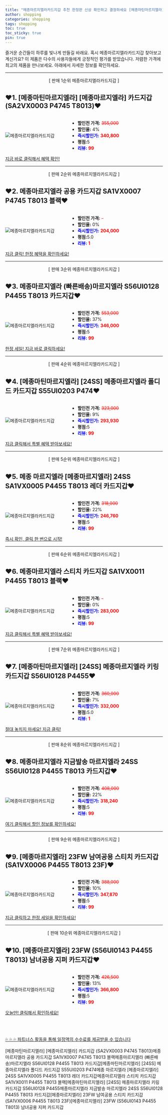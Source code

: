 ```yaml
---
title: "메종마르지엘라카드지갑 추천 한정판 신상 확인하고 결정하세요 [메종마틴마르지엘라] [메종마르지엘라] 카드지갑 (SA2VX0003 P4745"
author: shopping
categories: shopping
tags: shopping
toc: true
toc_sticky: true
pin: true
---
```

즐거운 순간들이 하루를 빛나게 만들길 바래요. 혹시 메종마르지엘라카드지갑 찾아보고 계신가요?  이 제품은 다수의 사용자들에게 긍정적인 평가를 받았습니다. 저렴한 가격에 최고의 제품을 만나보세요. 아래에서 자세한 정보를 확인하세요.

---
<p class="toplist" style="margin: 0 auto; display: block; width: fit-content;">[ 판매 1순위 메종마르지엘라카드지갑 ]</p>

<h2><strong>❤️1. [메종마틴마르지엘라] [메종마르지엘라] 카드지갑 (SA2VX0003 P4745 T8013)❤️</strong></h2>

<div style="display: flex; align-items: center;">
    <div style="flex: 0.4;">
        <img src="https://thumbnail9.coupangcdn.com/thumbnails/remote/230x230ex/image/vendor_inventory/6507/b9fae419356b743c23cc0edcfe94b9d5b4ec16d93a0956a011538fbd0c7f.jpg" alt="메종마르지엘라카드지갑" style="max-width: 100%;">
    </div>
    <div style="flex: 0.6; margin-left: 10px;">
        <ul>
            <li><strong>할인전 가격:</strong> <del style="color: red;">355,000</del></li>
            <li><strong>할인율:</strong> 4%</li>
            <li><span style='color:blue'><strong>즉시할인가:</strong></span> <span style='color:red'><strong>340,800</strong></span></li>
            <li><strong>평점:</strong>5</li>
            <li><span style='color:blue'><strong>리뷰:</strong></span> <span style='color:red'><strong>99</strong></span></li>
        </ul>
    </div>
</div>
<div class="center">
    <a href="https://selin100587001.github.io?lptag=AF9450613&subid=githubio&pageKey=7935175303&traceid=V0-153&itemId=21841060936&vendorItemId=87529382770" class="myButton">
        지금 바로 클릭해서 혜택 확인!
    </a>
</div>


---
<p class="toplist" style="margin: 0 auto; display: block; width: fit-content;">[ 판매 2순위 메종마르지엘라카드지갑 ]</p>

<h2><strong>❤️2. 메종마르지엘라 공용 카드지갑 SA1VX0007 P4745 T8013 블랙❤️</strong></h2>

<div style="display: flex; align-items: center;">
    <div style="flex: 0.4;">
        <img src="https://thumbnail7.coupangcdn.com/thumbnails/remote/230x230ex/image/vendor_inventory/5e29/3602eb5e8e89cd8eb570a248fca10661e4d4939d6281377e6eb3ba590185.jpg" alt="메종마르지엘라카드지갑" style="max-width: 100%;">
    </div>
    <div style="flex: 0.6; margin-left: 10px;">
        <ul>
            <li><strong>할인전 가격:</strong> <del style="color: red;">-</del></li>
            <li><strong>할인율:</strong> 0%</li>
            <li><span style='color:blue'><strong>즉시할인가:</strong></span> <span style='color:red'><strong>204,000</strong></span></li>
            <li><strong>평점:</strong>5.0</li>
            <li><span style='color:blue'><strong>리뷰:</strong></span> <span style='color:red'><strong>1</strong></span></li>
        </ul>
    </div>
</div>
<div class="center">
    <a href="https://selin100587001.github.io?lptag=AF9450613&subid=githubio&pageKey=7778727111&traceid=V0-153&itemId=21018417177&vendorItemId=88081872144" class="myButton">
        지금 클릭! 한정 혜택을 확인하세요!
    </a>
</div>


---
<p class="toplist" style="margin: 0 auto; display: block; width: fit-content;">[ 판매 3순위 메종마르지엘라카드지갑 ]</p>

<h2><strong>❤️3. 메종마르지엘라 (빠른배송)마르지엘라 S56UI0128 P4455 T8013 카드지갑❤️</strong></h2>

<div style="display: flex; align-items: center;">
    <div style="flex: 0.4;">
        <img src="https://thumbnail8.coupangcdn.com/thumbnails/remote/230x230ex/image/vendor_inventory/e0f8/5ebcb69e5fedc8ad31d20a4d449e34579de3b07b5216c143d5ed5ff64d4c.jpg" alt="메종마르지엘라카드지갑" style="max-width: 100%;">
    </div>
    <div style="flex: 0.6; margin-left: 10px;">
        <ul>
            <li><strong>할인전 가격:</strong> <del style="color: red;">553,000</del></li>
            <li><strong>할인율:</strong> 37%</li>
            <li><span style='color:blue'><strong>즉시할인가:</strong></span> <span style='color:red'><strong>346,000</strong></span></li>
            <li><strong>평점:</strong>5</li>
            <li><span style='color:blue'><strong>리뷰:</strong></span> <span style='color:red'><strong>99</strong></span></li>
        </ul>
    </div>
</div>
<div class="center">
    <a href="https://selin100587001.github.io?lptag=AF9450613&subid=githubio&pageKey=8190118643&traceid=V0-153&itemId=23435747010&vendorItemId=90462648701" class="myButton">
        한정 세일! 지금 바로 클릭하세요!
    </a>
</div>


---
<p class="toplist" style="margin: 0 auto; display: block; width: fit-content;">[ 판매 4순위 메종마르지엘라카드지갑 ]</p>

<h2><strong>❤️4. [메종마틴마르지엘라] [24SS] 메종마르지엘라 폴디드 카드지갑 S55UI0203 P474❤️</strong></h2>

<div style="display: flex; align-items: center;">
    <div style="flex: 0.4;">
        <img src="https://thumbnail10.coupangcdn.com/thumbnails/remote/230x230ex/image/vendor_inventory/e308/a6f283207d92c344e6c076255880a2a4cc43b03080d2eeb9ab1306aa57ed.jpg" alt="메종마르지엘라카드지갑" style="max-width: 100%;">
    </div>
    <div style="flex: 0.6; margin-left: 10px;">
        <ul>
            <li><strong>할인전 가격:</strong> <del style="color: red;">323,000</del></li>
            <li><strong>할인율:</strong> 9%</li>
            <li><span style='color:blue'><strong>즉시할인가:</strong></span> <span style='color:red'><strong>293,930</strong></span></li>
            <li><strong>평점:</strong>5</li>
            <li><span style='color:blue'><strong>리뷰:</strong></span> <span style='color:red'><strong>99</strong></span></li>
        </ul>
    </div>
</div>
<div class="center">
    <a href="https://selin100587001.github.io?lptag=AF9450613&subid=githubio&pageKey=8043163478&traceid=V0-153&itemId=22526544085&vendorItemId=82475819754" class="myButton">
        지금 클릭해서 특별 혜택 받아보세요!
    </a>
</div>


---
<p class="toplist" style="margin: 0 auto; display: block; width: fit-content;">[ 판매 5순위 메종마르지엘라카드지갑 ]</p>

<h2><strong>❤️5. 메종 마르지엘라 [메종마르지엘라] 24SS SA1VX0005 P4455 T8013 레더 카드지갑❤️</strong></h2>

<div style="display: flex; align-items: center;">
    <div style="flex: 0.4;">
        <img src="https://thumbnail10.coupangcdn.com/thumbnails/remote/230x230ex/image/vendor_inventory/9a03/f01679ec3d0dc6dff48f7cf9071d5e9f2679b3dea2a08624b86084453284.jpg" alt="메종마르지엘라카드지갑" style="max-width: 100%;">
    </div>
    <div style="flex: 0.6; margin-left: 10px;">
        <ul>
            <li><strong>할인전 가격:</strong> <del style="color: red;">318,000</del></li>
            <li><strong>할인율:</strong> 22%</li>
            <li><span style='color:blue'><strong>즉시할인가:</strong></span> <span style='color:red'><strong>246,760</strong></span></li>
            <li><strong>평점:</strong>5</li>
            <li><span style='color:blue'><strong>리뷰:</strong></span> <span style='color:red'><strong>99</strong></span></li>
        </ul>
    </div>
</div>
<div class="center">
    <a href="https://selin100587001.github.io?lptag=AF9450613&subid=githubio&pageKey=8159415431&traceid=V0-153&itemId=23256113923&vendorItemId=90288501445" class="myButton">
        즉시 확인, 클릭 한 번으로 시작!
    </a>
</div>


---
<p class="toplist" style="margin: 0 auto; display: block; width: fit-content;">[ 판매 6순위 메종마르지엘라카드지갑 ]</p>

<h2><strong>❤️6. 메종마르지엘라 스티치 카드지갑 SA1VX0011 P4455 T8013 블랙❤️</strong></h2>

<div style="display: flex; align-items: center;">
    <div style="flex: 0.4;">
        <img src="https://thumbnail9.coupangcdn.com/thumbnails/remote/230x230ex/image/vendor_inventory/2380/6ac4b6bc22ffb8fee243affbbdbde2e9ea18e708f28933398f87ef54ef63.jpg" alt="메종마르지엘라카드지갑" style="max-width: 100%;">
    </div>
    <div style="flex: 0.6; margin-left: 10px;">
        <ul>
            <li><strong>할인전 가격:</strong> <del style="color: red;">-</del></li>
            <li><strong>할인율:</strong> 0%</li>
            <li><span style='color:blue'><strong>즉시할인가:</strong></span> <span style='color:red'><strong>283,000</strong></span></li>
            <li><strong>평점:</strong>5</li>
            <li><span style='color:blue'><strong>리뷰:</strong></span> <span style='color:red'><strong>99</strong></span></li>
        </ul>
    </div>
</div>
<div class="center">
    <a href="https://selin100587001.github.io?lptag=AF9450613&subid=githubio&pageKey=8232401074&traceid=V0-153&itemId=23695343694&vendorItemId=90726478349" class="myButton">
        지금 클릭해서 특별 혜택 받아보세요!
    </a>
</div>


---
<p class="toplist" style="margin: 0 auto; display: block; width: fit-content;">[ 판매 7순위 메종마르지엘라카드지갑 ]</p>

<h2><strong>❤️7. [메종마틴마르지엘라] [24SS] 메종마르지엘라 키링 카드지갑 S56UI0128 P4455❤️</strong></h2>

<div style="display: flex; align-items: center;">
    <div style="flex: 0.4;">
        <img src="https://thumbnail8.coupangcdn.com/thumbnails/remote/230x230ex/image/vendor_inventory/325a/d69fdea4b28c338ecf801b14ff71cd2d401a6e5dd150f20da075949f61c0.jpg" alt="메종마르지엘라카드지갑" style="max-width: 100%;">
    </div>
    <div style="flex: 0.6; margin-left: 10px;">
        <ul>
            <li><strong>할인전 가격:</strong> <del style="color: red;">360,000</del></li>
            <li><strong>할인율:</strong> 7%</li>
            <li><span style='color:blue'><strong>즉시할인가:</strong></span> <span style='color:red'><strong>332,000</strong></span></li>
            <li><strong>평점:</strong>5.0</li>
            <li><span style='color:blue'><strong>리뷰:</strong></span> <span style='color:red'><strong>1</strong></span></li>
        </ul>
    </div>
</div>
<div class="center">
    <a href="https://selin100587001.github.io?lptag=AF9450613&subid=githubio&pageKey=8043163503&traceid=V0-153&itemId=22526544160&vendorItemId=82558985415" class="myButton">
        절대 놓치지 마세요! 지금 클릭!
    </a>
</div>


---
<p class="toplist" style="margin: 0 auto; display: block; width: fit-content;">[ 판매 8순위 메종마르지엘라카드지갑 ]</p>

<h2><strong>❤️8. 메종마르지엘라 지금발송 마르지엘라 24SS S56UI0128 P4455 T8013 카드지갑❤️</strong></h2>

<div style="display: flex; align-items: center;">
    <div style="flex: 0.4;">
        <img src="https://thumbnail7.coupangcdn.com/thumbnails/remote/230x230ex/image/vendor_inventory/852e/4da6996e86ec01f77f1e9d7cb9efa8e6d75e1ea181f4c0d50a384ed7299a.jpg" alt="메종마르지엘라카드지갑" style="max-width: 100%;">
    </div>
    <div style="flex: 0.6; margin-left: 10px;">
        <ul>
            <li><strong>할인전 가격:</strong> <del style="color: red;">408,000</del></li>
            <li><strong>할인율:</strong> 22%</li>
            <li><span style='color:blue'><strong>즉시할인가:</strong></span> <span style='color:red'><strong>318,240</strong></span></li>
            <li><strong>평점:</strong>5</li>
            <li><span style='color:blue'><strong>리뷰:</strong></span> <span style='color:red'><strong>99</strong></span></li>
        </ul>
    </div>
</div>
<div class="center">
    <a href="https://selin100587001.github.io?lptag=AF9450613&subid=githubio&pageKey=8190484907&traceid=V0-153&itemId=23437756184&vendorItemId=90493966666" class="myButton">
        여기 클릭해서 할인 정보를 확인하세요!
    </a>
</div>


---
<p class="toplist" style="margin: 0 auto; display: block; width: fit-content;">[ 판매 9순위 메종마르지엘라카드지갑 ]</p>

<h2><strong>❤️9. [메종마르지엘라] 23FW 남여공용 스티치 카드지갑 (SA1VX0006 P4455 T8013 23F)❤️</strong></h2>

<div style="display: flex; align-items: center;">
    <div style="flex: 0.4;">
        <img src="https://thumbnail10.coupangcdn.com/thumbnails/remote/230x230ex/image/vendor_inventory/faf7/ffce967c8d4d404ea8ccb44d3da958efa57756db4d20e0c139085282ea51.jpg" alt="메종마르지엘라카드지갑" style="max-width: 100%;">
    </div>
    <div style="flex: 0.6; margin-left: 10px;">
        <ul>
            <li><strong>할인전 가격:</strong> <del style="color: red;">388,000</del></li>
            <li><strong>할인율:</strong> 10%</li>
            <li><span style='color:blue'><strong>즉시할인가:</strong></span> <span style='color:red'><strong>347,870</strong></span></li>
            <li><strong>평점:</strong>5</li>
            <li><span style='color:blue'><strong>리뷰:</strong></span> <span style='color:red'><strong>99</strong></span></li>
        </ul>
    </div>
</div>
<div class="center">
    <a href="https://selin100587001.github.io?lptag=AF9450613&subid=githubio&pageKey=7526809396&traceid=V0-153&itemId=19753339697&vendorItemId=90495897898" class="myButton">
        지금 클릭하고 한정 세일을 확인하세요!
    </a>
</div>


---
<p class="toplist" style="margin: 0 auto; display: block; width: fit-content;">[ 판매 10순위 메종마르지엘라카드지갑 ]</p>

<h2><strong>❤️10. [메종마르지엘라] 23FW (S56UI0143 P4455 T8013) 남녀공용 지퍼 카드지갑❤️</strong></h2>

<div style="display: flex; align-items: center;">
    <div style="flex: 0.4;">
        <img src="https://thumbnail7.coupangcdn.com/thumbnails/remote/230x230ex/image/vendor_inventory/b8fc/2a3c674df34dd60f41cb5b4186086f4f8786360e2d9d7551995fb8c14954.jpg" alt="메종마르지엘라카드지갑" style="max-width: 100%;">
    </div>
    <div style="flex: 0.6; margin-left: 10px;">
        <ul>
            <li><strong>할인전 가격:</strong> <del style="color: red;">426,500</del></li>
            <li><strong>할인율:</strong> 13%</li>
            <li><span style='color:blue'><strong>즉시할인가:</strong></span> <span style='color:red'><strong>366,800</strong></span></li>
            <li><strong>평점:</strong>5</li>
            <li><span style='color:blue'><strong>리뷰:</strong></span> <span style='color:red'><strong>99</strong></span></li>
        </ul>
    </div>
</div>
<div class="center">
    <a href="https://selin100587001.github.io?lptag=AF9450613&subid=githubio&pageKey=7076400392&traceid=V0-153&itemId=17589002379&vendorItemId=87124975423" class="myButton">
        오늘만! 클릭해서 확인하세요!
    </a>
</div>

<br><br><br>[💦 💦 💦 파트너스 활동을 통해 일정액의 수수료를 제공받을 수 있습니다](https://link.coupang.com/a/bcpT2c)<br><br>[메종마틴마르지엘라] [메종마르지엘라] 카드지갑 (SA2VX0003 P4745 T8013)메종마르지엘라 공용 카드지갑 SA1VX0007 P4745 T8013 블랙메종마르지엘라 (빠른배송)마르지엘라 S56UI0128 P4455 T8013 카드지갑[메종마틴마르지엘라] [24SS] 메종마르지엘라 폴디드 카드지갑 S55UI0203 P474메종 마르지엘라 [메종마르지엘라] 24SS SA1VX0005 P4455 T8013 레더 카드지갑메종마르지엘라 스티치 카드지갑 SA1VX0011 P4455 T8013 블랙[메종마틴마르지엘라] [24SS] 메종마르지엘라 키링 카드지갑 S56UI0128 P4455메종마르지엘라 지금발송 마르지엘라 24SS S56UI0128 P4455 T8013 카드지갑[메종마르지엘라] 23FW 남여공용 스티치 카드지갑 (SA1VX0006 P4455 T8013 23F)[메종마르지엘라] 23FW (S56UI0143 P4455 T8013) 남녀공용 지퍼 카드지갑